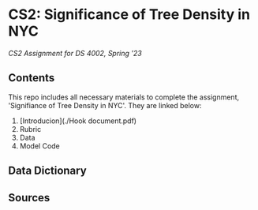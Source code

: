 # CS2: Significance of Tree Density in NYC
*CS2 Assignment for DS 4002, Spring '23*

## Contents

This repo includes all necessary materials to complete the assignment, 'Signifiance of Tree Density in NYC'. They are linked below:

1. [Introducion](./Hook document.pdf)
2. Rubric
3. Data
4. Model Code 

## Data Dictionary

## Sources

